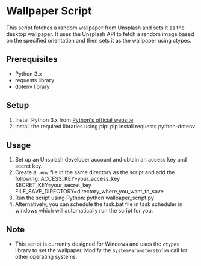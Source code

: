 # Wallpaper Script

This script fetches a random wallpaper from Unsplash and sets it as the desktop wallpaper. It uses the Unsplash API to fetch a random image based on the specified orientation and then sets it as the wallpaper using ctypes.

## Prerequisites
- Python 3.x
- requests library
- dotenv library

## Setup
1. Install Python 3.x from [Python's official website](https://www.python.org/downloads/).
2. Install the required libraries using pip: pip install requests python-dotenv

## Usage
1. Set up an Unsplash developer account and obtain an access key and secret key.
2. Create a `.env` file in the same directory as the script and add the following: ACCESS_KEY=your_access_key SECRET_KEY=your_secret_key FILE_SAVE_DIRECTORY=directory_where_you_want_to_save
3. Run the script using Python: python wallpaper_script.py
4. Alternatively, you can schedule the task.bat file in task scheduler in windows which will automatically run the script for you.

## Note
- This script is currently designed for Windows and uses the `ctypes` library to set the wallpaper. Modify the `SystemParametersInfoW` call for other operating systems.
